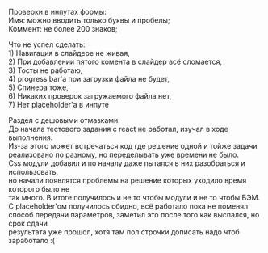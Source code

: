 Проверки в инпутах формы:  
    Имя: можно вводить только буквы и пробелы;  
    Коммент: не более 200 знаков;

Что не успел сделать:  
    1) Навигация в слайдере не живая,  
    2) При добавлении пятого комента в слайдер всё сломается,  
    3) Тосты не работаю,  
    4) progress bar'a при загрузки файла не будет,  
    5) Спинера тоже,  
    6) Никаких проверок загружаемого файла нет,  
    7) Нет placeholder'a в инпуте  

Раздел с дешовыми отмазками:  
        До начала тестового задания с react не работал, изучал в ходе выполнения.  
    Из-за этого может встречаться код где решение одной и тойже задачи  
    реализовано по разному, но переделывать уже времени не было.  
        Css модули добавил и по началу даже пытался в них разобраться и использовать,  
    но начали появлятся проблемы на решение которых уходило время которого было не  
    так много. В итоге получилось и не то чтобы модули и не то чтобы БЭМ.  
        С placeholder'ом получилось обидно, всё работало пока не поменял  
    способ передачи параметров, заметил это после того как выспался, но срок сдачи  
    результата уже прошол, хотя там пол строчки дописать надо чтоб заработало :(








